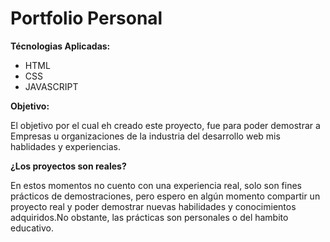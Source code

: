 # Portfolio Personal

**Técnologias Aplicadas:**
- HTML
- CSS
- JAVASCRIPT

**Objetivo:**

El objetivo por el cual eh creado este proyecto, fue para poder demostrar a Empresas u organizaciones de la industria del desarrollo web mis hablidades y experiencias.

**¿Los proyectos son reales?**

En estos momentos no cuento con una experiencia real, solo son fines prácticos de demostraciones, pero espero en algún momento compartir un proyecto real y poder demostrar nuevas habilidades y conocimientos adquiridos.No obstante, las prácticas son personales o del hambito educativo.